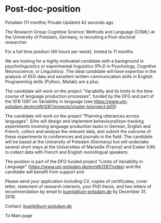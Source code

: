 # Post-doc-position
Potsdam (11 months) Private
Updated 42 seconds ago

The Research Group Cognitive Science: Methods and Language (CSML) at the University of Potsdam, Germany, is recruiting a Post-doctoral researcher

For a full time position (40 hours per week), limited to 11 months.

We are looking for a highly motivated candidate with a background in psycholinguistics or experimental linguistics (Ph.D in Psychology, Cognitive Neuroscience, or Linguistics). The ideal candidate will have expertise in the analysis of EEG data and excellent written communication skills in English. Programming skills (Python, Matlab) are a plus.

The candidate will work on the project "Variability and its limits in the time course of language production processes", funded by the DFG and part of the SFB 1287 on Variability in language (see https://www.uni-potsdam.de/en/sfb1287/projects/cluster-b/project-b05)

The candidate will work on the project "Planning utterances across languages". S/he will design and implement behavioural/eye-tracking experiments involving language production tasks in German, English and French, collect and analyse the relevant data, and submit the outcome of these experiments to conferences and journals in the field. The candidate will be based at the University of Potsdam (Germany) but will undertake several short stays at the Universities of Marseille (France) and Exeter (UK) to collect data with French and English monolingual speakers.

The position is part of the DFG funded project "Limits of Variability in Language" (https://www.uni-potsdam.de/en/sfb1287/index) and the candidate will benefit from support and

Please send your application including CV, copies of certificates, cover letter, statement of research interests, your PhD thesis, and two letters of recommendation by email to buerki@uni-potsdam.de by December 31, 2018.

Contact: buerki@uni-potsdam.de

To Main page
